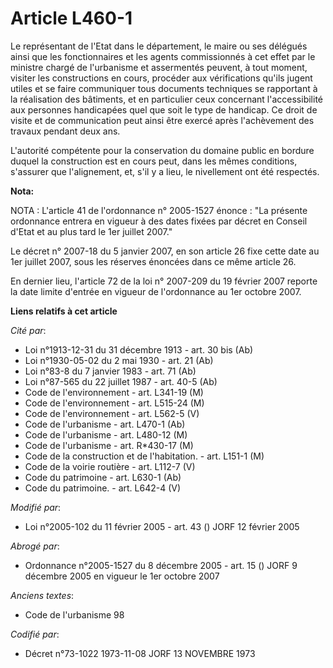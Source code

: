 # Article L460-1

Le représentant de l'Etat dans le département, le maire ou ses délégués ainsi que les fonctionnaires et les agents
commissionnés à cet effet par le ministre chargé de l'urbanisme et assermentés peuvent, à tout moment, visiter les
constructions en cours, procéder aux vérifications qu'ils jugent utiles et se faire communiquer tous documents techniques se
rapportant à la réalisation des bâtiments, et en particulier ceux concernant l'accessibilité aux personnes handicapées quel
que soit le type de handicap. Ce droit de visite et de communication peut ainsi être exercé après l'achèvement des travaux
pendant deux ans.

L'autorité compétente pour la conservation du domaine public en bordure duquel la construction est en cours peut, dans les
mêmes conditions, s'assurer que l'alignement, et, s'il y a lieu, le nivellement ont été respectés.

**Nota:**

NOTA : L'article 41 de l'ordonnance n° 2005-1527 énonce : "La présente ordonnance entrera en vigueur à des dates fixées par
décret en Conseil d'Etat et au plus tard le 1er juillet 2007."

Le décret n° 2007-18 du 5 janvier 2007, en son article 26 fixe cette date au 1er juillet 2007, sous les réserves énoncées
dans ce même article 26.

En dernier lieu, l'article 72 de la loi n° 2007-209 du 19 février 2007 reporte la date limite d'entrée en vigueur de
l'ordonnance au 1er octobre 2007.

**Liens relatifs à cet article**

_Cité par_:

  - Loi n°1913-12-31 du 31 décembre 1913 - art. 30 bis (Ab)
  - Loi n°1930-05-02 du 2 mai 1930 - art. 21 (Ab)
  - Loi n°83-8 du 7 janvier 1983 - art. 71 (Ab)
  - Loi n°87-565 du 22 juillet 1987 - art. 40-5 (Ab)
  - Code de l'environnement - art. L341-19 (M)
  - Code de l'environnement - art. L515-24 (M)
  - Code de l'environnement - art. L562-5 (V)
  - Code de l'urbanisme - art. L470-1 (Ab)
  - Code de l'urbanisme - art. L480-12 (M)
  - Code de l'urbanisme - art. R*430-17 (M)
  - Code de la construction et de l'habitation. - art. L151-1 (M)
  - Code de la voirie routière - art. L112-7 (V)
  - Code du patrimoine - art. L630-1 (Ab)
  - Code du patrimoine. - art. L642-4 (V)

_Modifié par_:

  - Loi n°2005-102 du 11 février 2005 - art. 43 () JORF 12 février 2005

_Abrogé par_:

  - Ordonnance n°2005-1527 du 8 décembre 2005 - art. 15 () JORF 9 décembre 2005 en vigueur le 1er octobre 2007

_Anciens textes_:

  - Code de l'urbanisme 98

_Codifié par_:

  - Décret n°73-1022 1973-11-08 JORF 13 NOVEMBRE 1973
